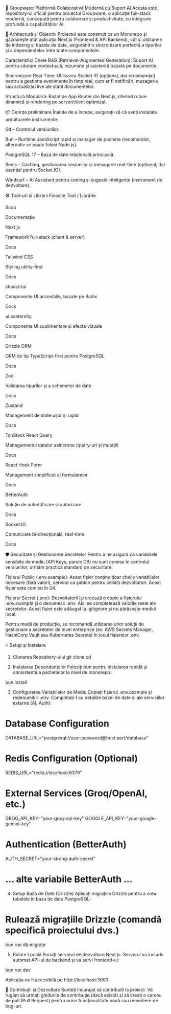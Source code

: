 🚀 Groupware: Platformă Colaborativă Modernă cu Suport AI
Acesta este repository-ul oficial pentru proiectul Groupware, o aplicație full-stack modernă, concepută pentru colaborare și productivitate, cu integrare profundă a capabilităților AI.

🎯 Arhitectură și Obiectiv
Proiectul este construit ca un Monorepo și găzduiește atât aplicația Next.js (Frontend & API Backend), cât și utilitarele de indexing și bazele de date, asigurând o sincronizare perfectă a tipurilor și a dependențelor între toate componentele.

Caracteristici Cheie
RAG (Retrieval-Augmented Generation): Suport AI pentru căutare contextuală, rezumate și asistență bazată pe documente.

Sincronizare Real-Time: Utilizarea Socket.IO (opțional, dar recomandat) pentru a gestiona evenimente în timp real, cum ar fi notificări, mesagerie sau actualizări live ale stării documentelor.

Structură Modulară: Bazat pe App Router din Next.js, oferind rutare dinamică și rendering pe server/client optimizat.

📦 Cerințe preliminare
Înainte de a începe, asigurați-vă că aveți instalate următoarele instrumente:

Git – Controlul versiunilor.

Bun – Runtime JavaScript rapid și manager de pachete (recomandat, alternativ se poate folosi Node.js).

PostgreSQL 17 – Baza de date relațională principală.

Redis – Caching, gestionarea sesiunilor și mesagerie real-time (opțional, dar esențial pentru Socket.IO).

Windsurf – AI Assistant pentru coding și sugestii inteligente (instrument de dezvoltare).

🛠 Tool-uri și Librării Folosite
Tool / Librărie

Scop

Documentație

Next.js

Framework full-stack (client & server)

Docs

Tailwind CSS

Styling utility-first

Docs

shadcn/ui

Componente UI accesibile, bazate pe Radix

Docs

ui.aceternity

Componente UI suplimentare și efecte vizuale

Docs

Drizzle ORM

ORM de tip TypeScript-first pentru PostgreSQL

Docs

Zod

Validarea tipurilor și a schemelor de date

Docs

Zustand

Management de state ușor și rapid

Docs

TanStack React Query

Managementul datelor asincrone (query-uri și mutații)

Docs

React Hook Form

Management simplificat al formularelor

Docs

BetterAuth

Soluție de autentificare și autorizare

Docs

Socket.IO

Comunicare bi-direcțională, real-time

Docs

🛡️ Securitate și Gestionarea Secretelor
Pentru a ne asigura că variabilele sensibile de mediu (API Keys, parole DB) nu sunt comise în controlul versiunilor, urmăm practica standard de securitate:

Fișierul Public (.env.example): Acest fișier conține doar cheile variabilelor necesare (fără valori), servind ca șablon pentru ceilalți dezvoltatori. Acest fișier este comitat în Git.

Fișierul Secret (.env): Dezvoltatorii își creează o copie a fișierului _.env.example_ și o denumesc .env. Aici se completează valorile reale ale secretelor. Acest fișier este adăugat la .gitignore și nu părăsește mediul local.

Pentru medii de producție, se recomandă utilizarea unor soluții de gestionare a secretelor de nivel enterprise (ex: AWS Secrets Manager, HashiCorp Vault sau Kubernetes Secrets) în locul fișierelor .env.

⚡ Setup și Instalare

1. Clonarea Repository-ului
   git clone <link-repo>
   cd <nume-proiect>

2. Instalarea Dependențelor
   Folosiți bun pentru instalarea rapidă și consistentă a pachetelor la nivel de monorepo:

bun install

3. Configurarea Variabilelor de Mediu
   Copiați fișierul .env.example și redenumiti-l .env. Completați-l cu detaliile bazei de date și ale serviciilor externe (AI, Auth):

# Database Configuration

DATABASE_URL="postgresql://user:password@host:port/database"

# Redis Configuration (Optional)

REDIS_URL="redis://localhost:6379"

# External Services (Groq/OpenAI, etc.)

GROQ_API_KEY="your-groq-api-key"
GOOGLE_API_KEY="your-google-gemini-key"

# Authentication (BetterAuth)

AUTH_SECRET="your-strong-auth-secret"

# ... alte variabile BetterAuth ...

4. Setup Bază de Date (Drizzle)
   Aplicați migrațiile Drizzle pentru a crea tabelele în baza de date PostgreSQL:

# Rulează migrațiile Drizzle (comandă specifică proiectului dvs.)

bun run db:migrate

5. Rulare Locală
   Porniți serverul de dezvoltare Next.js. Serverul va include automat API-ul de backend și va servi frontend-ul:

bun run dev

Aplicația va fi accesibilă pe http://localhost:3000.

💬 Contribuții și Dezvoltare
Sunteți încurajat să contribuiți la proiect. Vă rugăm să urmați ghidurile de contribuție (dacă există) și să creați o cerere de pull (Pull Request) pentru orice funcționalitate nouă sau remediere de bug-uri.
